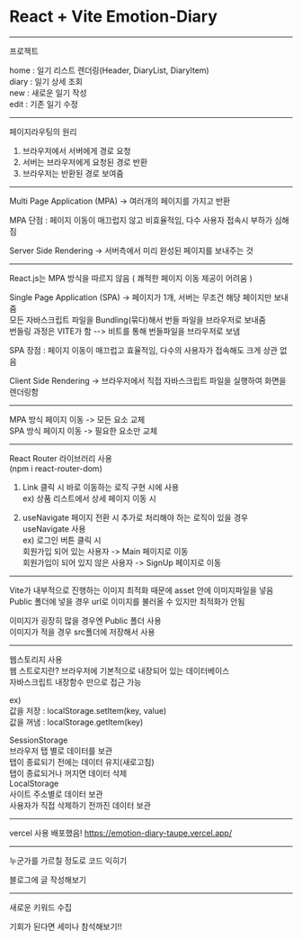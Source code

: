 # React + Vite Emotion-Diary

---
프로젝트

home : 일기 리스트 렌더링(Header, DiaryList, DiaryItem)<br>
diary : 일기 상세 조회<br>
new : 새로운 일기 작성<br>
edit : 기존 일기 수정

---

페이지라우팅의 원리

1. 브라우저에서 서버에게 경로 요청
2. 서버는 브라우저에게 요청된 경로 반환
3. 브라우저는 반환된 경로 보여줌

---

Multi Page Application (MPA) -> 여러개의 페이지를 가지고 반환

MPA 단점 : 페이지 이동이 매끄럽지 않고 비효율적임, 다수 사용자 접속시 부하가 심해짐

Server Side Rendering -> 서버측에서 미리 완성된 페이지를 보내주는 것

---

React.js는 MPA 방식을 따르지 않음 ( 쾌적한 페이지 이동 제공이 어려움 )

Single Page Application (SPA) -> 페이지가 1개, 서버는 무조건 해당 페이지만 보내줌<br>
모든 자바스크립트 파일을 Bundling(묶다)해서 번들 파일을 브라우저로 보내줌<br>
번들링 과정은 VITE가 함 --> 비트를 통해 번들파일을 브라우저로 보냄

SPA 장점 : 페이지 이동이 매끄럽고 효율적임, 다수의 사용자가 접속해도 크게 상관 없음<br>

Client Side Rendering -> 브라우저에서 직접 자바스크립트 파일을 실행하여 화면을 렌더링함

---

MPA 방식 페이지 이동 -> 모든 요소 교체<br>
SPA 방식 페이지 이동 -> 필요한 요소만 교체

---

React Router 라이브러리 사용<br>
(npm i react-router-dom)

1. Link
클릭 시 바로 이동하는 로직 구현 시에 사용<br>
ex) 상품 리스트에서 상세 페이지 이동 시

2. useNavigate
페이지 전환 시 추가로 처리해야 하는 로직이 있을 경우 useNavigate 사용<br>
ex) 로그인 버튼 클릭 시<br>
회원가입 되어 있는 사용자 -> Main 페이지로 이동<br>
회원가입이 되어 있지 않은 사용자 -> SignUp 페이지로 이동

---

Vite가 내부적으로 진행하는 이미지 최적화 때문에 asset 안에 이미지파일을 넣음<br>
Public 폴더에 넣을 경우 url로 이미지를 불러올 수 있지만 최적화가 안됨

이미지가 굉장히 많을 경우엔 Public 폴더 사용<br>
이미지가 적을 경우 src폴더에 저장해서 사용

---

웹스토리지 사용<br>
웹 스트로지란?
브라우저에 기본적으로 내장되어 있는 데이터베이스<br>
자바스크립트 내장함수 만으로 접근 가능<br>

ex)<br>
값을 저장 : localStorage.setItem(key, value)<br>
값을 꺼냄 : localStorage.getItem(key)

SessionStorage<br>
브라우저 탭 별로 데이터를 보관<br>
탭이 종료되기 전에는 데이터 유지(새로고침)<br>
탭이 종료되거나 꺼지면 데이터 삭제
<br>
LocalStorage<br>
사이트 주소별로 데이터 보관<br>
사용자가 직접 삭제하기 전까진 데이터 보관

---

vercel 사용 배포했음!
https://emotion-diary-taupe.vercel.app/

---

누군가를 가르칠 정도로 코드 익히기

블로그에 글 작성해보기

---

새로운 키워드 수집

기회가 된다면 세미나 참석해보기!!

